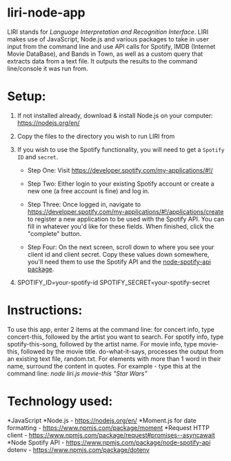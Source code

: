# liri-node-app

LIRI stands for *Language Interpretation and Recognition Interface*.
LIRI makes use of JavaScript, Node.js and various packages to take in user input from the command line and use API calls for Spotify, IMDB (Internet Movie DataBase), and Bands in Town, as well as a custom query that extracts data from a text file. It outputs the results to the command line/console it was run from.

# Setup:
1. If not installed already, download & install Node.js on your computer: https://nodejs.org/en/

2. Copy the files to the directory you wish to run LIRI from  
3. If you wish to use the Spotify functionality, you will need to get a `Spotify ID` and `secret`.

    * Step One: Visit <https://developer.spotify.com/my-applications/#!/>

    * Step Two: Either login to your existing Spotify account or create a new one (a free account is fine) and log in.

    * Step Three: Once logged in, navigate to <https://developer.spotify.com/my-applications/#!/applications/create> to register a new application to be used with the Spotify API. You can fill in whatever you'd like for these fields. When finished, click the "complete" button.

    * Step Four: On the next screen, scroll down to where you see your client id and client secret. Copy these values down somewhere, you'll need them to use the Spotify API and the [node-spotify-api package](https://www.npmjs.com/package/node-spotify-api).


4. SPOTIFY_ID=your-spotify-id
SPOTIFY_SECRET=your-spotify-secret



# Instructions:
To use this app, enter 2 items at the command line: 
for concert info, type concert-this, followed by the artist you want to search.
For spotify info, type spotify-this-song, followed by the artist name. 
For movie info, type movie-this, followed by the movie title. 
do-what-it-says, processes the output from an existing text file, random.txt. 
For elements with more than 1 word in their name, surround the content in quotes.
For example - type this at the command line: *node liri.js movie-this "Star Wars"*

# Technology used:
*JavaScript
*Node.js - https://nodejs.org/en/
*Moment.js for date formatting - https://www.npmjs.com/package/moment
*Request HTTP client - https://www.npmjs.com/package/request#promises--asyncawait
*Node Spotify API - https://www.npmjs.com/package/node-spotify-api
dotenv - https://www.npmjs.com/package/dotenv